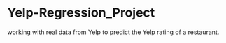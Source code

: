 # Yelp-Regression_Project
working with real data from Yelp to predict the Yelp rating of a restaurant.
